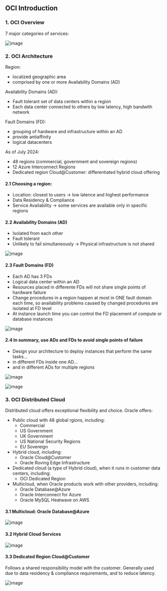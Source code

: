 ## OCI Introduction

### 1. OCI Overview

7 major categories of services:

![image](https://github.com/user-attachments/assets/88ad8258-4bde-42d5-bc84-80213392c0f6)

### 2. OCI Architecture

Region:
- localized geographic area
- comprised by one or more Availability Domains (AD)

Availability Domains (AD):
- Fault tolerant set of data centers within a region
- Each data center connected to others by low latency, high bandwith network

Fault Domains (FD):
- grouping of hardware and infrastructure within an AD
- provide antiaffinity
- logical datacenters

As of July 2024: 
- 48 regions (commercial, government and sovereign regions)
- 12 Azure Interconnect Regions
- Dedicated region Cloud@Customer: differentiated hybrid cloud offering

#### 2.1 Choosing a region:
- Location: closest to users -> low latence and highest performance
- Data Residency & Compliance
- Service Availability -> some services are available only in specific regions

#### 2.2 Availability Domains (AD)

- Isolated from each other
- Fault tolerant
- Unlikely to fail simultaneously -> Physical infrastructure is not shared

![image](https://github.com/user-attachments/assets/5338697a-b1d3-4343-8d31-f89671a10d55)

#### 2.3 Fault Domains (FD)

- Each AD has 3 FDs
- Logical data center within an AD
- Resources placed in differente FDs will not share single points of hardware failure
- Change procedures in a region happen at most in ONE fault domain each time, so availability problems caused by changed procedures are isolated at FD level
- At instance launch time you can control the FD placement of compute or database instances

 ![image](https://github.com/user-attachments/assets/0d3b1051-f266-46d3-8958-4d490d00c84c)

#### 2.4 In summary, use ADs and FDs to avoid single points of failure

- Design your architecture to deploy instances that perform the same tasks...
- in different FDs inside one AD...
- and in different ADs for multiple regions

![image](https://github.com/user-attachments/assets/10df987e-8dd6-4a10-99b1-c9d4f63063c3)

![image](https://github.com/user-attachments/assets/6e3f5882-e763-4065-a09a-6b90b8273246)


### 3. OCI Distributed Cloud

Distributed cloud offers exceptional flexibility and choice. Oracle offers:

- Public cloud with 48 global rgions, including:
  - Commercial
  - US Government
  - UK Government
  - US National Security Regions
  - EU Sovereign
- Hybrid cloud, including:
  - Oracle Cloud@Customer
  - Oracle Roving Edge Infrastructure
- Dedicated cloud (a type of Hybrid cloud), when it runs in customer data centers, including:
  - OCI Dedicated Region
- Multicloud, when Oracle products work with other providers, including:
  - Oracle Database@Azure
  - Oracle Interconnect for Azure
  - Oracle MySQL Heatwave on AWS

#### 3.1 Multicloud: Oracle Database@Azure

![image](https://github.com/user-attachments/assets/4ce76c71-cde5-451c-9553-9f581ed31b87)

#### 3.2 Hybrid Cloud Services

![image](https://github.com/user-attachments/assets/7d8bfc22-0c63-4f0f-9e26-d4fc08ea31ce)

#### 3.3 Dedicated Region Cloud@Customer

Follows a shared responsibility model with the customer. Generally used due to data residency & compliance requirements, and to reduce latency.

![image](https://github.com/user-attachments/assets/8145d378-cad1-4868-8a95-fe97e6cc8462)

